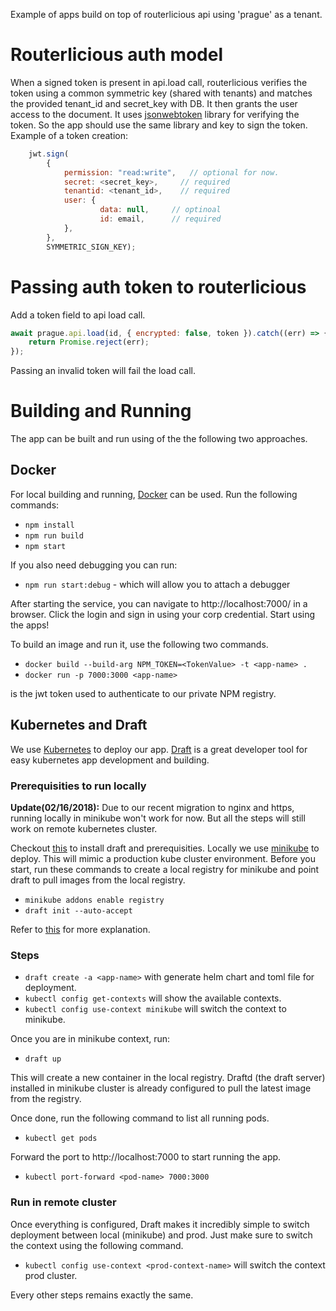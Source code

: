 Example of apps build on top of routerlicious api using 'prague' as a tenant.

# Routerlicious auth model
When a signed token is present in api.load call, routerlicious verifies the token using a common symmetric key (shared with tenants) and matches the provided tenant_id and secret_key with DB. It then grants the user access to the document. It uses [jsonwebtoken](https://www.npmjs.com/package/jsonwebtoken) library for verifying the token. So the app should use the same library and key to sign the token. Example of a token creation:

```javascript
    jwt.sign(
        {
            permission: "read:write",   // optional for now.
            secret: <secret_key>,     // required
            tenantid: <tenant_id>,    // required
            user: {
                    data: null,     // optinoal
                    id: email,      // required
            },
        },
        SYMMETRIC_SIGN_KEY);
```

# Passing auth token to routerlicious
Add a token field to api load call.

```javascript
await prague.api.load(id, { encrypted: false, token }).catch((err) => {
    return Promise.reject(err);
});
```
Passing an invalid token will fail the load call.

# Building and Running
The app can be built and run using of the the following two approaches.

## Docker
For local building and running, [Docker](https://www.docker.com/) can be used. Run the following commands:

* `npm install`
* `npm run build`
* `npm start`

If you also need debugging you can run:

* `npm run start:debug` - which will allow you to attach a debugger

After starting the service, you can navigate to http://localhost:7000/ in a browser. Click the login and sign in using your corp credential. Start using the apps!

To build an image and run it, use the following two commands.

* `docker build --build-arg NPM_TOKEN=<TokenValue> -t <app-name> .`
* `docker run -p 7000:3000 <app-name>`

<TokenValue> is the jwt token used to authenticate to our private NPM registry.

## Kubernetes and Draft
We use [Kubernetes](https://kubernetes.io/) to deploy our app. [Draft](https://github.com/Azure/draft) is a great developer tool for easy kubernetes app development and building.

### Prerequisities to run locally
**Update(02/16/2018):** Due to our recent migration to nginx and https, running locally in minikube won't work for now. But all the steps will still work on remote kubernetes cluster.

Checkout [this](https://github.com/Azure/draft/blob/master/docs/install.md) to install draft and prerequisities. Locally we use [minikube](https://github.com/kubernetes/minikube) to deploy. This will mimic a production kube cluster environment.
Before you start, run these commands to create a local registry for minikube and point draft to pull images from the local registry.

* `minikube addons enable registry`
* `draft init --auto-accept`

Refer to [this](https://github.com/Azure/draft/blob/master/docs/install.md) for more explanation.

### Steps
* `draft create -a <app-name>` with generate helm chart and toml file for deployment.
* `kubectl config get-contexts` will show the available contexts.
* `kubectl config use-context minikube` will switch the context to minikube.

Once you are in minikube context, run:
* `draft up`

This will create a new container in the local registry. Draftd (the draft server) installed in minikube cluster is already configured to pull the latest image from the registry.

Once done, run the following command to list all running pods.
* `kubectl get pods`

Forward the port to http://localhost:7000 to start running the app.
* `kubectl port-forward <pod-name> 7000:3000`

### Run in remote cluster
Once everything is configured, Draft makes it incredibly simple to switch deployment between local (minikube) and prod. Just make sure to switch the context using the following command.
* `kubectl config use-context <prod-context-name>` will switch the context prod cluster.

Every other steps remains exactly the same.